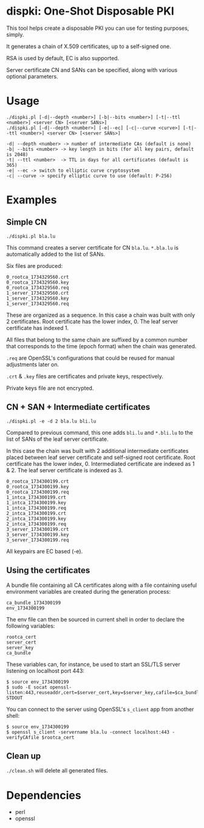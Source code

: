 # dispki: One-Shot Disposable PKI

This tool helps create a disposable PKI you can use for testing purposes, simply.

It generates a chain of X.509 certificates, up to a self-signed one.

RSA is used by default, EC is also supported.

Server certificate CN and SANs can be specified, along with various optional
parameters.

# Usage

    ./dispki.pl [-d|--depth <number>] [-b|--bits <number>] [-t|--ttl <number>] <server CN> [<server SANs>]
    ./dispki.pl [-d|--depth <number>] [-e|--ec] [-c|--curve <curve>] [-t|--ttl <number>] <server CN> [<server SANs>]

    -d| --depth <number> -> number of intermediate CAs (default is none)
    -b| --bits <number> -> key length in bits (for all key pairs, default is 2048)
    -t| --ttl <number>  -> TTL in days for all certificates (default is 365)
    -e| --ec -> switch to elliptic curve cryptosystem
    -c| --curve -> specify elliptic curve to use (default: P-256)


# Examples

## Simple CN

    ./dispki.pl bla.lu

This command creates a server certificate for CN `bla.lu`. `*.bla.lu` is
automatically added to the list of SANs.

Six files are produced:

    0_rootca_1734329560.crt
    0_rootca_1734329560.key
    0_rootca_1734329560.req
    1_server_1734329560.crt
    1_server_1734329560.key
    1_server_1734329560.req

These are organized as a sequence. In this case a chain was built with only 2
certificates. Root certificate has the lower index, 0.  The leaf server
certificate has indexed 1.

All files that belong to the same chain are suffixed by a common number that
corresponds to the time (epoch format) when the chain was generated.

`.req` are OpenSSL's configurations that could be reused for manual adjustments
later on.

`.crt` & `.key` files are certificates and private keys, respectively.

Private keys file are not encrypted.

## CN + SAN + Intermediate certificates

    ./dispki.pl -e -d 2 bla.lu bli.lu

Compared to previous command, this one adds `bli.lu` and `*.bli.lu` to the
list of SANs of the leaf server certificate.

In this case the chain was built with 2 additional intermediate certificates
placed between leaf server certificate and self-signed root certificate.  Root
certificate has the lower index, 0.  Intermediated certificate are indexed as 1
& 2. The leaf server certificate is indexed as 3.

    0_rootca_1734300199.crt
    0_rootca_1734300199.key
    0_rootca_1734300199.req
    1_intca_1734300199.crt
    1_intca_1734300199.key
    1_intca_1734300199.req
    2_intca_1734300199.crt
    2_intca_1734300199.key
    2_intca_1734300199.req
    3_server_1734300199.crt
    3_server_1734300199.key
    3_server_1734300199.req

All keypairs are EC based (-e).

## Using the certificates

A bundle file containing all CA certificates along with a file containing
useful environment variables are created during the generation process:

    ca_bundle_1734300199
    env_1734300199

The env file can then be sourced in current shell in order to declare the
following variables:

    rootca_cert
    server_cert
    server_key
    ca_bundle

These variables can, for instance, be used to start an SSL/TLS server listening
on localhost port 443:

    $ source env_1734300199
    $ sudo -E socat openssl-listen:443,reuseaddr,cert=$server_cert,key=$server_key,cafile=$ca_bundle,verify=0,fork STDOUT

You can connect to the server using OpenSSL's `s_client` app from another shell:

    $ source env_1734300199
    $ openssl s_client -servername bla.lu -connect localhost:443 -verifyCAfile $rootca_cert

## Clean up

`./clean.sh` will delete all generated files.

# Dependencies

- perl
- openssl
